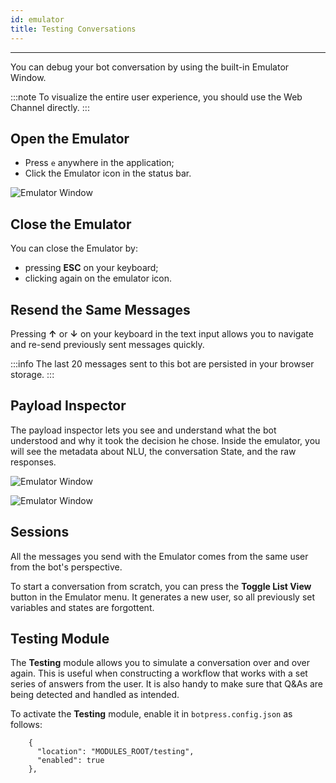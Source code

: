 ```yaml
---
id: emulator
title: Testing Conversations
---
```


-----------------

You can debug your bot conversation by using the built-in Emulator Window.

:::note
To visualize the entire user experience, you should use the Web Channel directly.
:::

## Open the Emulator

- Press `e` anywhere in the application;
- Click the Emulator icon in the status bar.

![Emulator Window](/assets/emulator_icons.png)

## Close the Emulator

You can close the Emulator by:
- pressing **ESC** on your keyboard; 
- clicking again on the emulator icon.

## Resend the Same Messages

Pressing **↑** or **↓** on your keyboard in the text input allows you to navigate and re-send previously sent messages quickly. 

:::info
The last 20 messages sent to this bot are persisted in your browser storage.
:::

## Payload Inspector

The payload inspector lets you see and understand what the bot understood and why it took the decision he chose. Inside the emulator, you will see the metadata about NLU, the conversation State, and the raw responses.

![Emulator Window](/assets/emulator_win_inspector.png)

![Emulator Window](/assets/emulator_win_raw_json.png)

## Sessions

All the messages you send with the Emulator comes from the same user from the bot's perspective.

To start a conversation from scratch, you can press the **Toggle List View** button in the Emulator menu. It generates a new user, so all previously set variables and states are forgottent.

## Testing Module

The **Testing** module allows you to simulate a conversation over and over again. This is useful when constructing a workflow that works with a set series of answers from the user. It is also handy to make sure that Q&As are being detected and handled as intended.

To activate the **Testing** module, enable it in `botpress.config.json` as follows:

```
    {
      "location": "MODULES_ROOT/testing",
      "enabled": true
    },
```